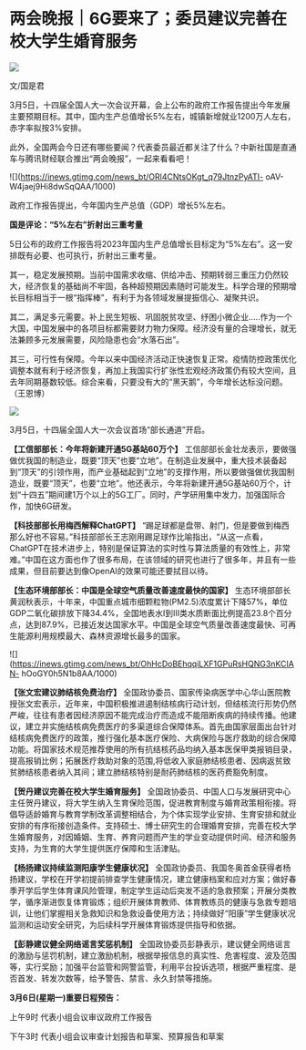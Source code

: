 # 两会晚报｜6G要来了；委员建议完善在校大学生婚育服务

![](https://inews.gtimg.com/news_bt/OYlaEhwHrKsjGK3O9Z39OaoLrEWqzDLov3WSe2kFeKmGoAA/1000)

文/国是君

3月5日，十四届全国人大一次会议开幕，会上公布的政府工作报告提出今年发展主要预期目标。其中，国内生产总值增长5%左右，城镇新增就业1200万人左右，赤字率拟按3%安排。

此外，全国两会今日还有哪些要闻？代表委员最近都关注了什么？中新社国是直通车与腾讯财经联合推出“两会晚报”，一起来看看吧！

![](https://inews.gtimg.com/news_bt/ORl4CNtsOKgt_q79JtnzPyATI-
oAV-W4jaej9Hi8dwSqQAA/1000)

政府工作报告提出，今年国内生产总值（GDP）增长5%左右。

**国是评论：“5%左右”折射出三重考量**

5日公布的政府工作报告将2023年国内生产总值增长目标定为“5%左右”。这一安排既有必要、也可执行，折射出三重考量。

其一，稳定发展预期。当前中国需求收缩、供给冲击、预期转弱三重压力仍然较大，经济恢复的基础尚不牢固，各种超预期因素随时可能发生。科学合理的预期增长目标相当于一根“指挥棒”，有利于为各领域发展提振信心、凝聚共识。

其二，满足多元需要。补上民生短板、巩固脱贫攻坚、纾困小微企业.....作为一个大国，中国发展中的各项目标都需要财力物力保障。经济没有量的合理增长，就无法兼顾多元发展需要，风险隐患也会“水落石出”。

其三，可行性有保障。今年以来中国经济活动正快速恢复正常。疫情防控政策优化调整本就有利于经济恢复，再加上我国实行扩张性宏观经济政策仍有较大空间，且去年同期基数较低。综合来看，只要没有大的“黑天鹅”，今年增长达标没问题。（王恩博）

![](https://inews.gtimg.com/news_bt/ODS2CBc5fpiLsSitbHfd3bbSu_oEkf836Ko1JFRPzsG0wAA/1000)

3月5日，十四届全国人大一次会议首场“部长通道”开启。

**【工信部部长：今年将新建开通5G基站60万个】**
工信部部长金壮龙表示，要做强做优我国的制造业，既要“顶天”也要“立地”。在制造业发展中，重大技术装备起到“顶天”的引领作用，而产业基础起到“立地”的支撑作用，所以要做强做优我国制造业，既要“顶天”，也要“立地”。他还表示，今年将新建开通5G基站60万个，计划“十四五”期间建1万个以上的5G工厂。同时，产学研用集中发力，加强国际合作，加快6G研发。

**【科技部部长用梅西解释ChatGPT】**
“踢足球都是盘带、射门，但是要做到梅西那么好也不容易。”科技部部长王志刚用踢足球作比喻指出，“从这一点看，ChatGPT在技术进步上，特别是保证算法的实时性与算法质量的有效性上，非常难。”中国在这方面也作了很多布局，在该领域的研究也进行了很多年，并且有一些成果，但目前要达到像OpenAI的效果可能还要拭目以待。

**【生态环境部部长：中国是全球空气质量改善速度最快的国家】**
生态环境部部长黄润秋表示，十年来，中国重点城市细颗粒物(PM2.5)浓度累计下降57%，单位GDP二氧化碳排放下降34.4%，全国地表水Ⅰ到Ⅲ类水质断面比例提高23.8个百分点，达到87.9%，已接近发达国家水平。中国是全球空气质量改善速度最快、可再生能源利用规模最大、森林资源增长最多的国家。

![](https://inews.gtimg.com/news_bt/OhHcDoBEhqqiLXF1GPuRsHQNG3nKCIAN-
hOoGY0h5N1b8AA/1000)

**【张文宏建议肺结核免费治疗】**
全国政协委员、国家传染病医学中心华山医院教授张文宏表示，近年来，中国积极推进遏制结核病行动计划，但结核流行形势仍然严峻，往往有患者因经济原因不能完成治疗而造成不能阻断疾病的持续传播。他建议，建立并实施结核病免费医疗的多渠道综合保障体系。首先由国家层面出台针对结核病免费医疗的政策，推行强化基本医疗保险、大病保险与医疗救助的综合保障功能。将国家技术规范推荐使用的所有抗结核药品均纳入基本医保甲类报销目录，提高报销比例；拓展医疗救助对象的范围,将低收入家庭肺结核患者、因病返贫致贫肺结核患者纳入其间；建立肺结核特别是耐药肺结核的医药费豁免制度。

**【贺丹建议完善在校大学生婚育服务】**
全国政协委员、中国人口与发展研究中心主任贺丹建议，将大学生纳入生育保险范围，促进教育制度与婚育政策相衔接。将倡导适龄婚育与教育学制改革调整相结合，为个体实现学业安排、生育安排和就业安排的有序衔接创造条件。支持硕士、博士研究生的合理婚育安排，完善在校大学生婚育服务，对因婚姻、生育、养育问题而产生的学业变动提供时间、经济和服务支持，为生育的大学生提供医疗保障和生活津贴。

**【杨扬建议持续监测阳康学生健康状况】**
全国政协委员、我国冬奥首金获得者杨扬建议，学校在开学初提前排查学生健康情况，建立健康档案和应对方案；做好春季开学后学生体育课风险管理，制定学生运动后突发不适的急救预案；开展分类教学，循序渐进恢复体育锻炼；组织开展体育教师、体育教练员的健康与急救专题培训，让他们掌握相关急救知识和急救设备使用方法；持续做好“阳康”学生健康状况监测和运动安全研究，为后续科学开展体育锻炼提供指导和依据。

**【彭静建议健全网络谣言奖惩机制】**
全国政协委员彭静表示，建议健全网络谣言的激励与惩罚机制，建立激励机制，根据举报信息的真实性、危害程度、波及范围等，实行奖励；加强平台监管和网警监管，利用平台投诉选项，根据严重程度、是否首发、转发次数等，给予警告、禁言、永久封禁等措施。

**3月6日(星期一)重要日程预告：**

上午9时 代表小组会议审议政府工作报告

下午3时 代表小组会议审查计划报告和草案、预算报告和草案


